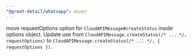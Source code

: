 ```yaml
---
"@great-detail/whatsapp": minor
---
```


move requestOptions option for `CloudAPIMessage#createStatus` inside options
object. Update use from
`CloudAPIMessage.createStatus(/* ... */, requestOptions)` to
`CloudAPIMessage.createStatus(/* ... */, { requestOptions })`.
